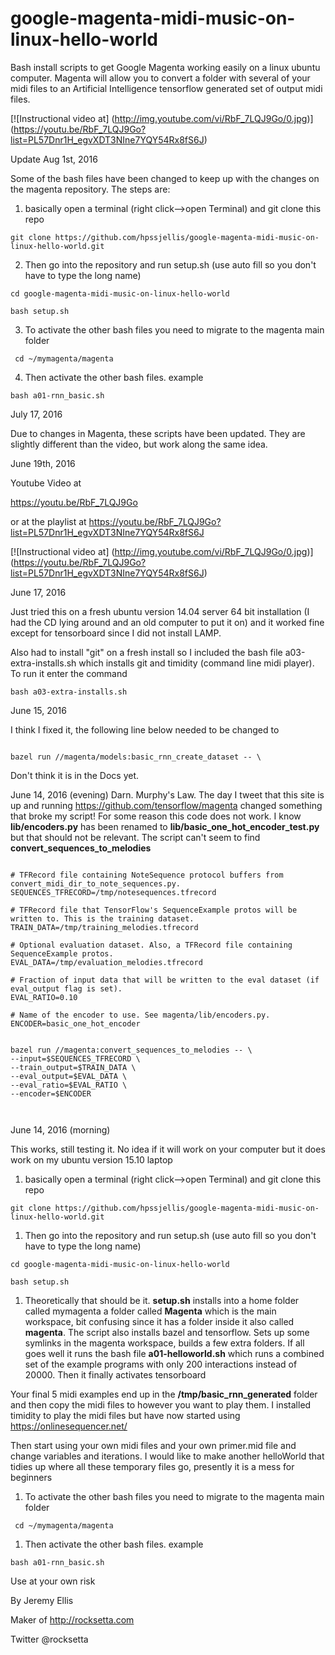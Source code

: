 # google-magenta-midi-music-on-linux-hello-world
Bash install scripts to get Google Magenta working easily on a linux ubuntu computer. Magenta will allow you to convert a folder with several of your midi files to an Artificial Intelligence tensorflow generated set of output midi files. 


[![Instructional video at]
(http://img.youtube.com/vi/RbF_7LQJ9Go/0.jpg)]
(https://youtu.be/RbF_7LQJ9Go?list=PL57Dnr1H_egvXDT3NIne7YQY54Rx8fS6J)

Update Aug 1st, 2016

Some of the bash files have been changed to keep up with the changes on the magenta repository. The steps are:

1. basically open a terminal (right click-->open Terminal) and git clone this repo

```
git clone https://github.com/hpssjellis/google-magenta-midi-music-on-linux-hello-world.git
```

2. Then go into the repository and run setup.sh (use auto fill so you don't have to type the long name)

```
cd google-magenta-midi-music-on-linux-hello-world

bash setup.sh
```


3. To activate the other bash files you need to migrate to the magenta main folder
``` 
 cd ~/mymagenta/magenta
```
4. Then activate the other bash files. example
```
bash a01-rnn_basic.sh
```




July 17, 2016

Due to changes in Magenta, these scripts have been updated. They are slightly different than the video, but work along the same idea. 






June 19th, 2016

Youtube Video at 

https://youtu.be/RbF_7LQJ9Go

or at the playlist at https://youtu.be/RbF_7LQJ9Go?list=PL57Dnr1H_egvXDT3NIne7YQY54Rx8fS6J



[![Instructional video at]
(http://img.youtube.com/vi/RbF_7LQJ9Go/0.jpg)]
(https://youtu.be/RbF_7LQJ9Go?list=PL57Dnr1H_egvXDT3NIne7YQY54Rx8fS6J)









June 17, 2016

Just tried this on a fresh ubuntu version 14.04 server 64 bit installation (I had the CD lying around and an old computer to put it on) and it worked fine except for tensorboard since I did not install LAMP.

Also had to install "git" on a fresh install so I included the bash file a03-extra-installs.sh which installs git and timidity (command line midi player). To run it enter the command



```
bash a03-extra-installs.sh
```





June 15, 2016

I think I fixed it, the following line below needed to be changed to 

```

bazel run //magenta/models:basic_rnn_create_dataset -- \

```

Don't think it is in the Docs yet.



June 14, 2016 (evening) Darn. Murphy's Law. The day I tweet that this site is up and running https://github.com/tensorflow/magenta changed something that broke my script! For some reason this code does not work. I know **lib/encoders.py** has been renamed to **lib/basic_one_hot_encoder_test.py** but that should not be relevant. The script can't seem to find **convert_sequences_to_melodies**


~~~

# TFRecord file containing NoteSequence protocol buffers from convert_midi_dir_to_note_sequences.py.
SEQUENCES_TFRECORD=/tmp/notesequences.tfrecord

# TFRecord file that TensorFlow's SequenceExample protos will be written to. This is the training dataset.
TRAIN_DATA=/tmp/training_melodies.tfrecord

# Optional evaluation dataset. Also, a TFRecord file containing SequenceExample protos.
EVAL_DATA=/tmp/evaluation_melodies.tfrecord

# Fraction of input data that will be written to the eval dataset (if eval_output flag is set).
EVAL_RATIO=0.10

# Name of the encoder to use. See magenta/lib/encoders.py.
ENCODER=basic_one_hot_encoder


bazel run //magenta:convert_sequences_to_melodies -- \
--input=$SEQUENCES_TFRECORD \
--train_output=$TRAIN_DATA \
--eval_output=$EVAL_DATA \
--eval_ratio=$EVAL_RATIO \
--encoder=$ENCODER



~~~





June 14, 2016 (morning)

This works, still testing it. No idea if it will work on your computer but it does work on my ubuntu version 15.10 laptop


1. basically open a terminal (right click-->open Terminal) and git clone this repo

```
git clone https://github.com/hpssjellis/google-magenta-midi-music-on-linux-hello-world.git
```

1. Then go into the repository and run setup.sh (use auto fill so you don't have to type the long name)

```
cd google-magenta-midi-music-on-linux-hello-world

bash setup.sh
```

1. Theoretically that should be it. **setup.sh** installs into a home folder called mymagenta a folder called  **Magenta** which is the main workspace, bit confusing since it has a folder inside it also called **magenta**. The script also installs bazel and tensorflow. Sets up some symlinks in the magenta workspace, builds a few extra folders. If all goes well it runs the bash file **a01-helloworld.sh** which runs a combined set of the example programs with only 200 interactions instead of 20000. Then it finally activates tensorboard

Your final 5 midi examples end up in the **/tmp/basic_rnn_generated** folder and then copy the midi files to however you want to play them. I installed timidity to play the midi files but have now started using https://onlinesequencer.net/


Then start using your own midi files and your own primer.mid file and change variables and iterations. I would like to make another helloWorld that tidies up where all these temporary files go, presently it is a mess for beginners

1. To activate the other bash files you need to migrate to the magenta main folder
``` 
 cd ~/mymagenta/magenta
```
1. Then activate the other bash files. example
```
bash a01-rnn_basic.sh
```



Use at your own risk

By Jeremy Ellis

Maker of http://rocksetta.com

Twitter @rocksetta


